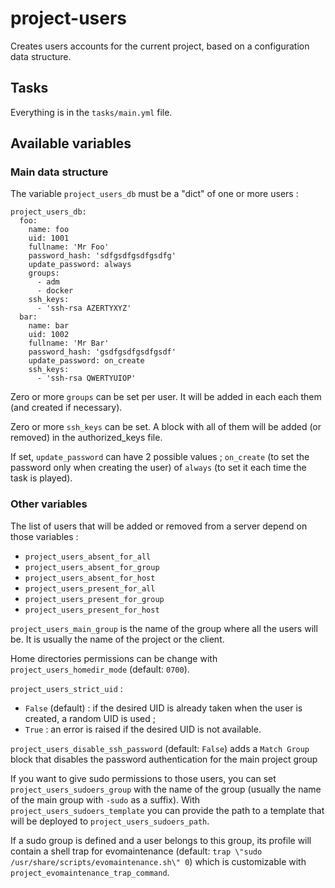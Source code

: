# project-users

Creates users accounts for the current project, based on a configuration data structure.

## Tasks

Everything is in the `tasks/main.yml` file.

## Available variables

### Main data structure

The variable `project_users_db` must be a "dict" of one or more users :

```
project_users_db:
  foo:
    name: foo
    uid: 1001
    fullname: 'Mr Foo'
    password_hash: 'sdfgsdfgsdfgsdfg'
    update_password: always
    groups:
      - adm
      - docker
    ssh_keys:
      - 'ssh-rsa AZERTYXYZ'
  bar:
    name: bar
    uid: 1002
    fullname: 'Mr Bar'
    password_hash: 'gsdfgsdfgsdfgsdf'
    update_password: on_create
    ssh_keys:
      - 'ssh-rsa QWERTYUIOP'
```

Zero or more `groups` can be set per user. It will be added in each each them (and created if necessary).

Zero or more `ssh_keys` can be set. A block with all of them will be added (or removed) in the authorized_keys file.

If set, `update_password` can have 2 possible values ; `on_create` (to set the password only when creating the user) of `always` (to set it each time the task is played).

### Other variables

The list of users that will be added or removed from a server depend on those variables :

* `project_users_absent_for_all`
* `project_users_absent_for_group`
* `project_users_absent_for_host`
* `project_users_present_for_all`
* `project_users_present_for_group`
* `project_users_present_for_host`

`project_users_main_group` is the name of the group where all the users will be. It is usually the name of the project or the client.

Home directories permissions can be change with `project_users_homedir_mode` (default: `0700`).

`project_users_strict_uid` :

* `False` (default) : if the desired UID is already taken when the user is created, a random UID is used ;
* `True` : an error is raised if the desired UID is not available.

`project_users_disable_ssh_password` (default: `False`) adds a `Match Group` block that disables the password authentication for the main project group

If you want to give sudo permissions to those users, you can set `project_users_sudoers_group` with the name of the group (usually the name of the main group with `-sudo` as a suffix). With `project_users_sudoers_template` you can provide the path to a template that will be deployed to `project_users_sudoers_path`.

If a sudo group is defined and a user belongs to this group, its profile will contain a shell trap for evomaintenance (default: `trap \"sudo /usr/share/scripts/evomaintenance.sh\" 0`) which is customizable with `project_evomaintenance_trap_command`.
